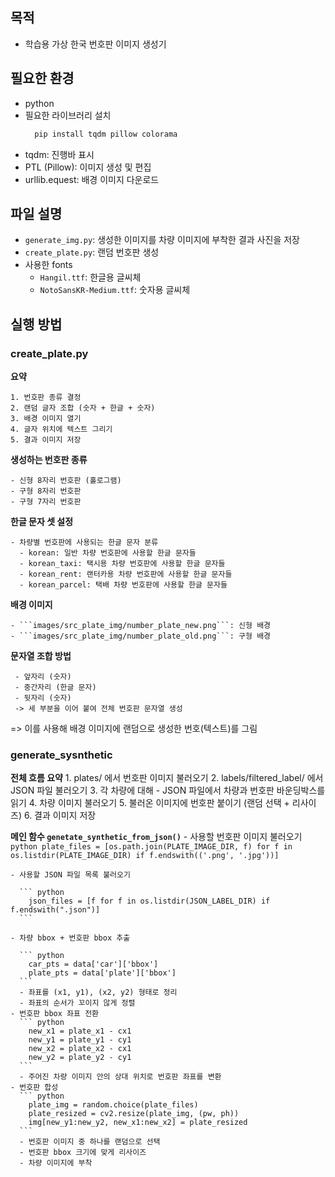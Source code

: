## 목적
  - 학습용 가상 한국 번호판 이미지 생성기

## 필요한 환경
  - python
  - 필요한 라이브러리 설치
    ``` bash
      pip install tqdm pillow colorama
    ```
  - tqdm: 진행바 표시
  - PTL (Pillow): 이미지 생성 및 편집
  - urllib.equest: 배경 이미지 다운로드

## 파일 설명
  - ```generate_img.py```: 생성한 이미지를 차량 이미지에 부착한 결과 사진을 저장
  - ```create_plate.py```: 랜덤 번호판 생성
  - 사용한 fonts
      - ```Hangil.ttf```: 한글용 글씨체
      - ```NotoSansKR-Medium.ttf```: 숫자용 글씨체

## 실행 방법
### create_plate.py
  **요약**
  
    1. 번호판 종류 결정
    2. 랜덤 글자 조합 (숫자 + 한글 + 숫자)
    3. 배경 이미지 열기
    4. 글자 위치에 텍스트 그리기
    5. 결과 이미지 저장

  **생성하는 번호판 종류**
  
    - 신형 8자리 번호판 (홀로그램)
    - 구형 8자리 번호판
    - 구형 7자리 번호판

  **한글 문자 셋 설정**
  
    - 차량별 번호판에 사용되는 한글 문자 분류
      - korean: 일반 차량 번호판에 사용할 한글 문자들
      - korean_taxi: 택시용 차량 번호판에 사용할 한글 문자들
      - korean_rent: 랜터카용 차량 번호판에 사용할 한글 문자들
      - korean_parcel: 택배 차량 번호판에 사용할 한글 문자들
   
  **배경 이미지**
  
    - ```images/src_plate_img/number_plate_new.png```: 신형 배경
    - ```images/src_plate_img/number_plate_old.png```: 구형 배경

   **문자열 조합 방법**
   
     - 앞자리 (숫자)
     - 중간자리 (한글 문자)
     - 뒷자리 (숫자)
     -> 세 부분을 이어 붙여 전체 번호판 문자열 생성
       
  => 이를 사용해 배경 이미지에 랜덤으로 생성한 번호(텍스트)를 그림


### generate_sysnthetic
  **전체 흐름 요약**
    1. plates/ 에서 번호판 이미지 불러오기
    2. labels/filtered_label/ 에서 JSON 파일 불러오기
    3. 각 차량에 대해
      - JSON 파일에서 차량과 번호판 바운딩박스를 읽기
    4. 차량 이미지 불러오기
    5. 불러온 이미지에 번호판 붙이기 (랜덤 선택 + 리사이즈)
    6. 결과 이미지 저장
      
  **메인 함수 ```genetate_synthetic_from_json()```**
    - 사용할 번호판 이미지 불러오기
      ``` python
        plate_files = [os.path.join(PLATE_IMAGE_DIR, f) for f in os.listdir(PLATE_IMAGE_DIR) if f.endswith(('.png', '.jpg'))]
      ```

    - 사용할 JSON 파일 목록 불러오기
    
      ``` python
        json_files = [f for f in os.listdir(JSON_LABEL_DIR) if f.endswith(".json")]
      ```

    - 차량 bbox + 번호판 bbox 추출
    
      ``` python
        car_pts = data['car']['bbox']
        plate_pts = data['plate']['bbox']
      ```
      - 좌표를 (x1, y1), (x2, y2) 형태로 정리
      - 좌표의 순서가 꼬이지 않게 정렬
    - 번호판 bbox 좌표 전환
      ``` python
        new_x1 = plate_x1 - cx1
        new_y1 = plate_y1 - cy1
        new_x2 = plate_x2 - cx1
        new_y2 = plate_y2 - cy1
      ```
      - 주어진 차량 이미지 안의 상대 위치로 번호판 좌표를 변환
    - 번호판 합성
      ``` python
        plate_img = random.choice(plate_files)
        plate_resized = cv2.resize(plate_img, (pw, ph))
        img[new_y1:new_y2, new_x1:new_x2] = plate_resized
      ```
      - 번호판 이미지 중 하나를 랜덤으로 선택
      - 번호판 bbox 크기에 맞게 리사이즈
      - 차량 이미지에 부착




